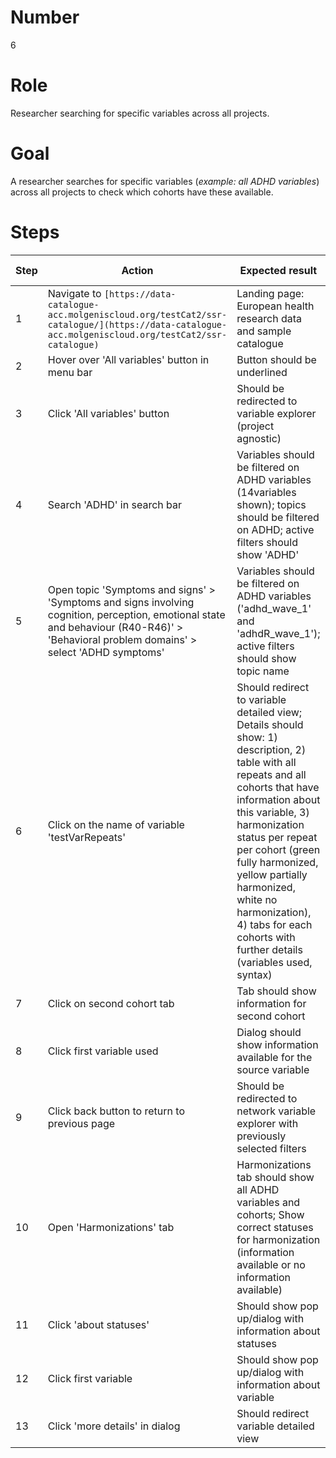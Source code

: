 # Number

6

# Role

Researcher searching for specific variables across all projects.

# Goal

A researcher searches for specific variables (*example: all ADHD variables*) across all projects to check which cohorts have these available.

# Steps

| Step | Action | Expected result | Playwright test |
| -----| -------| ----------------| ----------------|
| 1 | Navigate to `[https://data-catalogue-acc.molgeniscloud.org/testCat2/ssr-catalogue/](https://data-catalogue-acc.molgeniscloud.org/testCat2/ssr-catalogue)` | Landing page: European health research data and sample catalogue| | 
| 2 | Hover over 'All variables' button in menu bar | Button should be underlined | | 
| 3 | Click 'All variables' button | Should be redirected to  variable explorer (project agnostic) | | 
| 4 | Search 'ADHD' in search bar | Variables should be filtered on ADHD variables (14variables shown); topics should be filtered on ADHD; active filters should show 'ADHD' | | 
| 5 | Open topic 'Symptoms and signs' > 'Symptoms and signs involving cognition, perception, emotional state and behaviour (R40-R46)' > 'Behavioral problem domains' > select 'ADHD symptoms' | Variables should be filtered on ADHD variables ('adhd_wave_1' and 'adhdR_wave_1'); active filters should show topic name | |
| 6 |Click on the name of variable 'testVarRepeats'| Should redirect to variable detailed view; Details should show: 1) description, 2) table with all repeats and all cohorts that have information about this variable, 3) harmonization status per repeat per cohort (green fully harmonized, yellow partially harmonized, white no harmonization), 4) tabs for each cohorts with further details (variables used, syntax) | | 
| 7 | Click on second cohort tab | Tab should show information for second cohort | | 
| 8 | Click first variable used | Dialog should show information available for the source variable | | 
| 9 | Click back button to return to previous page | Should be redirected to network variable explorer with previously selected filters | #2419 | |
| 10 | Open 'Harmonizations' tab | Harmonizations tab should show all ADHD variables and cohorts; Show correct statuses for harmonization (information available or no information available) | | 
| 11 | Click 'about statuses' | Should show pop up/dialog with information about statuses | #3423 | |
| 12 | Click first variable| Should show pop up/dialog with information about variable | | 
| 13 | Click 'more details' in dialog| Should redirect variable detailed view | | 
